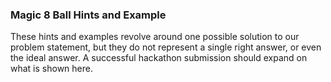 ### Magic 8 Ball Hints and Example
These hints and examples revolve around one possible solution to our problem statement, but they do not represent a single right answer, or even the ideal answer. A successful hackathon submission should expand on what is shown here.
